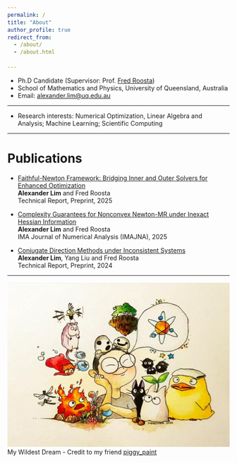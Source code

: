 ```yaml
---
permalink: /
title: "About"
author_profile: true
redirect_from: 
  - /about/
  - /about.html

---
```


* Ph.D Candidate (Supervisor: Prof. [Fred Roosta](https://people.smp.uq.edu.au/FredRoosta/index.html))
* School of Mathematics and Physics, University of Queensland, Australia
* Email: alexander.lim@uq.edu.au

------

* Research interests: Numerical Optimization, Linear Algebra and Analysis; Machine Learning; Scientific Computing

------

Publications
======

* [Faithful-Newton Framework: Bridging Inner and Outer Solvers for Enhanced Optimization](https://arxiv.org/pdf/2506.13154)\
    **Alexander Lim** and Fred Roosta\
    Technical Report, Preprint, 2025

* [Complexity Guarantees for Nonconvex Newton-MR under Inexact Hessian Information](https://academic.oup.com/imajna/advance-article-abstract/doi/10.1093/imanum/drae110/8051614?login=false)\
    **Alexander Lim** and Fred Roosta\
    IMA Journal of Numerical Analysis (IMAJNA), 2025

* [Conjugate Direction Methods under Inconsistent Systems](https://arxiv.org/pdf/2401.11714)\
    **Alexander Lim**, Yang Liu and Fred Roosta\
    Technical Report, Preprint, 2024

------

![my_painting](images/my-painting.jpeg)
My Wildest Dream - Credit to my friend [piggy_paint](https://www.instagram.com/piggy_paints?igsh=MTQxZHJyempjMXRqYQ==)
